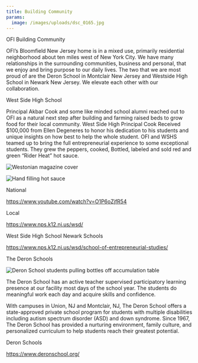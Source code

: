 ```yaml
---
title: Building Community
params:
  image: /images/uploads/dsc_0165.jpg
---
```

OFI Building Community

OFI’s Bloomfield New Jersey home is in a mixed use, primarily residential neighborhood about ten miles west of New York City. We have many relationships in the surrounding communities, business and personal, that we enjoy and bring purpose to our daily lives. The two that we are most proud of are the Deron School in Montclair New Jersey and Westside High School in Newark New Jersey. We elevate each other with our collaboration.

West Side High School

Principal Akbar Cook and some like minded school alumni reached out to OFI as a natural next step after building and farming raised beds to grow food for their local community. West Side High Principal Cook Received $100,000 from Ellen Degeneres to honor his dedication to his students and unique insights on how best to help the whole student. OFI and WSHS teamed up to bring the full entrepreneurial experience to some exceptional students. They grew the peppers, cooked, Bottled, labeled and sold red and green “Rider Heat” hot sauce.

![Westonian magazine cover](/images/uploads/westonian.jpg "Westonian magazine cover")

![Hand filling hot sauce](/images/uploads/dsc_0065-large.jpeg)

National

https://www.youtube.com/watch?v=O1P6oZjfR54

Local

https://www.nps.k12.nj.us/wsd/

West Side High School Newark Schools

https://www.nps.k12.nj.us/wsd/school-of-entrepreneurial-studies/

The Deron Schools

![Deron School students pulling bottles off accumulation table](/images/uploads/img_0851.jpg)

The Deron School has an active teacher supervised participatory learning presence at our facility most days of the school year. The students do meaningful work each day and acquire skills and confidence. 

With campuses in Union, NJ and Montclair, NJ, The Deron School offers a state-approved private school program for students with multiple disabilities including autism spectrum disorder (ASD) and down syndrome. Since 1967, The Deron School has provided a nurturing environment, family culture, and personalized curriculum to help students reach their greatest potential.

Deron Schools

https://www.deronschool.org/
